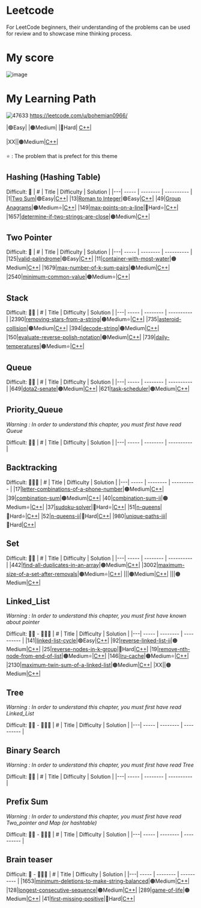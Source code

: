 
# Leetcode
For LeetCode beginners, their understanding of the problems can be used for review and to showcase mine thinking process.
# My score
![image](https://github.com/bsbacon0966/Leetcode-/assets/114125629/a09acf6a-ef19-4d3a-875c-3377baf0e34a)

# My Learning Path

![47633](https://github.com/bsbacon0966/Leetcode-/assets/114125629/b3156792-eff1-4425-a48e-71d2e5a40c6e)
https://leetcode.com/u/bohemian0966/

|🟢Easy|    |🟠Medium|     |🔴Hard|    [C++]()|

|XX|[]()|🟠Medium|[C++]()|

⭐ : The problem that is prefect for this theme

## Hashing (Hashing Table) 

Difficult: 🧠
| # | Title | Difficulty | Solution |
|---| ----- | -------- | ---------- |
|1|[Two Sum](https://leetcode.com/problems/two-sum/)|🟢Easy|[C++](https://github.com/bsbacon0966/Leetcode-/blob/main/solution_CPP/two-sum.cpp)|
|13|[Roman to Integer](https://leetcode.com/problems/roman-to-integer/)|🟢Easy|[C++](https://github.com/bsbacon0966/Leetcode-/blob/main/solution_CPP/roman-to-integer.cpp)|
|49|[Group Anagrams](https://leetcode.com/problems/group-anagrams/)|🟠Medium⭐|[C++](https://github.com/bsbacon0966/Leetcode-/blob/main/solution_CPP/group-anagrams.cpp)|
|149|[max-points-on-a-line](https://leetcode.com/problems/max-points-on-a-line/description/)|🔴Hard⭐|[C++](https://github.com/bsbacon0966/Leetcode-/blob/main/solution_CPP/max-points-on-a-line.cpp)|
|1657|[determine-if-two-strings-are-close](https://leetcode.com/problems/determine-if-two-strings-are-close/?envType=study-plan-v2&envId=leetcode-75)|🟠Medium|[C++](https://github.com/bsbacon0966/Leetcode-/blob/main/solution_CPP/determine-if-two-strings-are-close.cpp)|

## Two Pointer 

Difficult: 🧠
| # | Title | Difficulty | Solution |
|---| ----- | -------- | ---------- |
|125|[valid-palindrome](https://leetcode.com/problems/valid-palindrome/description/)|🟢Easy|[C++](https://github.com/bsbacon0966/Leetcode-/blob/main/solution_CPP/valid-palindrome.cpp)|
|11|[container-with-most-water](https://leetcode.com/problems/container-with-most-water/description)|🟠Medium|[C++](https://github.com/bsbacon0966/Leetcode-/blob/main/solution_CPP/container-with-most-water.cpp)|
|1679|[max-number-of-k-sum-pairs](https://leetcode.com/problems/max-number-of-k-sum-pairs/)|🟠Medium|[C++](https://github.com/bsbacon0966/Leetcode-/blob/main/solution_CPP/max-number-of-k-sum-pairs.cpp)|
|2540|[minimum-common-value](https://leetcode.com/problems/minimum-common-value/)|🟠Medium⭐|[C++](https://github.com/bsbacon0966/Leetcode-/blob/main/solution_CPP/minimum-common-value.cpp)|

## Stack 

Difficult: 🧠🧠
| # | Title | Difficulty | Solution |
|---| ----- | -------- | ---------- |
|2390|[removing-stars-from-a-string](https://leetcode.com/problems/removing-stars-from-a-string/description/?envType=study-plan-v2&envId=leetcode-75)|🟠Medium⭐|[C++](https://github.com/bsbacon0966/Leetcode-/blob/main/solution_CPP/removing-stars-from-a-string.cpp)|
|735|[asteroid-collision](https://leetcode.com/problems/asteroid-collision/?envType=study-plan-v2&envId=leetcode-75)|🟠Medium|[C++](https://github.com/bsbacon0966/Leetcode-/blob/main/solution_CPP/asteroid-collision.cpp)|
|394|[decode-string](https://leetcode.com/problems/decode-string/description/)|🟠Medium|[C++](https://github.com/bsbacon0966/Leetcode-/blob/main/solution_CPP/decode-string.cpp)|
|150|[evaluate-reverse-polish-notation](https://leetcode.com/problems/evaluate-reverse-polish-notation/)|🟠Medium|[C++](https://github.com/bsbacon0966/Leetcode-/blob/main/solution_CPP/evaluate-reverse-polish-notation.cpp)|
|739|[daily-temperatures](https://leetcode.com/problems/daily-temperatures/)|🟠Medium⭐|[C++](https://github.com/bsbacon0966/Leetcode-/blob/main/solution_CPP/daily-temperatures.cpp)|

## Queue

Difficult: 🧠🧠
| # | Title | Difficulty | Solution |
|---| ----- | -------- | ---------- |
|649|[dota2-senate](https://leetcode.com/problems/dota2-senate/description/)|🟠Medium|[C++](https://github.com/bsbacon0966/Leetcode-/blob/main/solution_CPP/dota2-senate.cpp)|
|621|[task-scheduler](https://leetcode.com/problems/task-scheduler/)|🟠Medium|[C++](https://github.com/bsbacon0966/A-Beginner-s-Guide-to-Leetcoding/blob/main/solution_CPP/task-scheduler.cpp)|
## Priority_Queue
*Warning : In order to understand this chapter, you must first have read Queue*

Difficult: 🧠🧠
| # | Title | Difficulty | Solution |
|---| ----- | -------- | ---------- |

## Backtracking

Difficult: 🧠🧠🧠
| # | Title | Difficulty | Solution |
|---| ----- | -------- | ---------- |
|17|[letter-combinations-of-a-phone-number](https://leetcode.com/problems/letter-combinations-of-a-phone-number/description/?envType=list&envId=rvu74kse)|🟠Medium|[C++](https://github.com/bsbacon0966/Leetcode-/blob/main/solution_CPP/letter-combinations-of-a-phone-number.cpp)|
|39|[combination-sum](https://leetcode.com/problems/combination-sum/description/)|🟠Medium|[C++](https://github.com/bsbacon0966/Leetcode-/blob/main/solution_CPP/combination-sum.cpp)|
|40|[combination-sum-ii](https://leetcode.com/problems/combination-sum-ii/)|🟠Medium⭐|[C++](https://github.com/bsbacon0966/Leetcode-/blob/main/solution_CPP/Combination_sum_II.cpp)|
|37|[sudoku-solver](https://leetcode.com/problems/sudoku-solver/description/)|🔴Hard⭐|[C++](https://github.com/bsbacon0966/Leetcode-/blob/main/solution_CPP/sudoku-solver.cpp)|
|51|[n-queens](https://leetcode.com/problems/n-queens/description/)|🔴Hard⭐|[C++](https://github.com/bsbacon0966/Leetcode-/blob/main/solution_CPP/n-queens.cpp)|
|52|[n-queens-ii](https://leetcode.com/problems/n-queens-ii/description/)|🔴Hard|[C++](https://github.com/bsbacon0966/Leetcode-/blob/main/solution_CPP/n-queens-ii.cpp)|
|980|[unique-paths-iii](https://leetcode.com/problems/unique-paths-iii/description/)|🔴Hard|[C++](https://github.com/bsbacon0966/Leetcode-/blob/main/solution_CPP/unique-paths-iii.cpp)|

## Set

Difficult: 🧠🧠
| # | Title | Difficulty | Solution |
|---| ----- | -------- | ---------- |
|442|[find-all-duplicates-in-an-array](https://leetcode.com/problems/find-all-duplicates-in-an-array/)|🟠Medium|[C++](https://github.com/bsbacon0966/Leetcode-/blob/main/solution_CPP/find-all-duplicates-in-an-array.cpp)|
|3002|[maximum-size-of-a-set-after-removals](https://leetcode.com/problems/maximum-size-of-a-set-after-removals/)|🟠Medium⭐|[C++](https://github.com/bsbacon0966/Leetcode-/blob/main/solution_CPP/maximum-size-of-a-set-after-removals.cpp)|
||[]()|🟠Medium|[C++]()|
||[]()|🟠Medium|[C++]()|
## Linked_List
*Warning : In order to understand this chapter, you must first have known about pointer*

Difficult: 🧠🧠 - 🧠🧠🧠
| # | Title | Difficulty | Solution |
|---| ----- | -------- | ---------- |
|141|[linked-list-cycle](https://leetcode.com/problems/linked-list-cycle/)|🟢Easy|[C++](https://github.com/bsbacon0966/Leetcode-/blob/main/solution_CPP/linked-list-cycle.cpp)|
|92|[reverse-linked-list-ii](https://leetcode.com/problems/reverse-linked-list-ii/description)|🟠Medium|[C++](https://github.com/bsbacon0966/Leetcode-/blob/main/solution_CPP/reverse-linked-list-ii.cpp)|
|25|[reverse-nodes-in-k-group](https://leetcode.com/problems/reverse-nodes-in-k-group/description/)|🔴Hard|[C++](https://github.com/bsbacon0966/Leetcode-/blob/main/solution_CPP/reverse-nodes-in-k-group.cpp)|
|19|[remove-nth-node-from-end-of-list](https://leetcode.com/problems/remove-nth-node-from-end-of-list/description)|🟠Medium⭐|[C++](https://github.com/bsbacon0966/Leetcode-/blob/main/solution_CPP/remove-nth-node-from-end-of-list.cpp)|
|146|[lru-cache](https://leetcode.com/problems/lru-cache/description/)|🟠Medium⭐|[C++](https://github.com/bsbacon0966/Leetcode-/blob/main/solution_CPP/LRU.cpp)|
|2130|[maximum-twin-sum-of-a-linked-list](https://leetcode.com/problems/maximum-twin-sum-of-a-linked-list/description/)|🟠Medium|[C++](https://github.com/bsbacon0966/Leetcode-/blob/main/solution_CPP/maximum-twin-sum-of-a-linked-list.cpp)|
|XX|[]()|🟠Medium|[C++]()|
## Tree
*Warning : In order to understand this chapter, you must first have read Linked_List*

Difficult: 🧠🧠 - 🧠🧠🧠
| # | Title | Difficulty | Solution |
|---| ----- | -------- | ---------- |

## Binary Search
*Warning : In order to understand this chapter, you must first have read Tree*

Difficult: 🧠🧠
| # | Title | Difficulty | Solution |
|---| ----- | -------- | ---------- |


## Prefix Sum
*Warning : In order to understand this chapter, you must first have read Two_pointer and Map (or hashtable)*

Difficult: 🧠🧠 - 🧠🧠🧠
| # | Title | Difficulty | Solution |
|---| ----- | -------- | ---------- |

## Brain teaser 
Difficult: 🧠 - 🧠🧠🧠
| # | Title | Difficulty | Solution |
|---| ----- | -------- | ---------- |
|1653|[minimum-deletions-to-make-string-balanced](https://leetcode.com/problems/minimum-deletions-to-make-string-balanced/description/)|🟠Medium|[C++](https://github.com/bsbacon0966/Leetcode-/blob/main/solution_CPP/minimum-deletions-to-make-string-balanced.cpp)|
|128|[longest-consecutive-sequence](https://leetcode.com/problems/longest-consecutive-sequence/)|🟠Medium|[C++](https://github.com/bsbacon0966/Leetcode-/blob/main/solution_CPP/longest-consecutive-sequence.cpp)|
|289|[game-of-life](https://leetcode.com/problems/game-of-life/description/)|🟠Medium|[C++](https://github.com/bsbacon0966/A-Beginner-s-Guide-to-Leetcoding/blob/main/solution_CPP/game-of-life.cpp)|
|41|[first-missing-positive](https://leetcode.com/problems/first-missing-positive/)|🔴Hard|[C++](https://github.com/bsbacon0966/A-Beginner-s-Guide-to-Leetcoding/blob/main/solution_CPP/first-missing-positive.cpp)|
